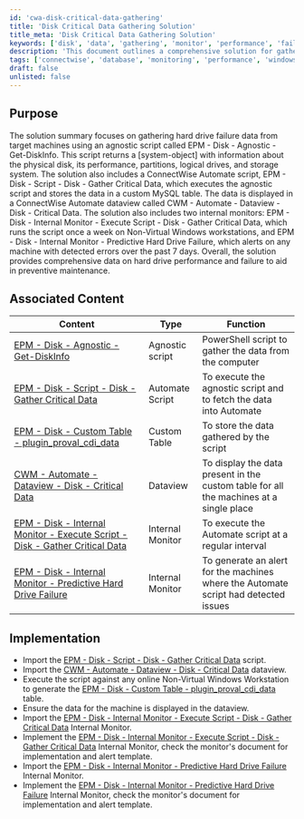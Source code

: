 ```yaml
---
id: 'cwa-disk-critical-data-gathering'
title: 'Disk Critical Data Gathering Solution'
title_meta: 'Disk Critical Data Gathering Solution'
keywords: ['disk', 'data', 'gathering', 'monitor', 'performance', 'failure']
description: 'This document outlines a comprehensive solution for gathering hard drive failure data from target machines using an agnostic script. It includes the execution of the script within ConnectWise Automate, storage of data in a MySQL table, and monitoring for predictive hard drive failures, ensuring preventive maintenance of disk performance.'
tags: ['connectwise', 'database', 'monitoring', 'performance', 'windows']
draft: false
unlisted: false
---
```

## Purpose

The solution summary focuses on gathering hard drive failure data from target machines using an agnostic script called EPM - Disk - Agnostic - Get-DiskInfo. This script returns a [system-object] with information about the physical disk, its performance, partitions, logical drives, and storage system. The solution also includes a ConnectWise Automate script, EPM - Disk - Script - Disk - Gather Critical Data, which executes the agnostic script and stores the data in a custom MySQL table. The data is displayed in a ConnectWise Automate dataview called CWM - Automate - Dataview - Disk - Critical Data. The solution also includes two internal monitors: EPM - Disk - Internal Monitor - Execute Script - Disk - Gather Critical Data, which runs the script once a week on Non-Virtual Windows workstations, and EPM - Disk - Internal Monitor - Predictive Hard Drive Failure, which alerts on any machine with detected errors over the past 7 days. Overall, the solution provides comprehensive data on hard drive performance and failure to aid in preventive maintenance.

## Associated Content

| Content                                                                 | Type            | Function                                                        |
|-------------------------------------------------------------------------|-----------------|-----------------------------------------------------------------|
| [EPM - Disk - Agnostic - Get-DiskInfo](https://proval.itglue.com/DOC-5078775-10677479) | Agnostic script | PowerShell script to gather the data from the computer         |
| [EPM - Disk - Script - Disk - Gather Critical Data](https://proval.itglue.com/DOC-5078775-10677468) | Automate Script  | To execute the agnostic script and to fetch the data into Automate |
| [EPM - Disk - Custom Table - plugin_proval_cdi_data](https://proval.itglue.com/DOC-5078775-9371714) | Custom Table    | To store the data gathered by the script                        |
| [CWM - Automate - Dataview - Disk - Critical Data](https://proval.itglue.com/DOC-5078775-9374639) | Dataview        | To display the data present in the custom table for all the machines at a single place |
| [EPM - Disk - Internal Monitor - Execute Script - Disk - Gather Critical Data](https://proval.itglue.com/DOC-5078775-12662477) | Internal Monitor | To execute the Automate script at a regular interval           |
| [EPM - Disk - Internal Monitor - Predictive Hard Drive Failure](https://proval.itglue.com/DOC-5078775-12662475) | Internal Monitor | To generate an alert for the machines where the Automate script had detected issues |

## Implementation

- Import the [EPM - Disk - Script - Disk - Gather Critical Data](https://proval.itglue.com/DOC-5078775-10677468) script.
- Import the [CWM - Automate - Dataview - Disk - Critical Data](https://proval.itglue.com/DOC-5078775-9374639) dataview.
- Execute the script against any online Non-Virtual Windows Workstation to generate the [EPM - Disk - Custom Table - plugin_proval_cdi_data](https://proval.itglue.com/DOC-5078775-9371714) table.
- Ensure the data for the machine is displayed in the dataview.
- Import the [EPM - Disk - Internal Monitor - Execute Script - Disk - Gather Critical Data](https://proval.itglue.com/DOC-5078775-12662477) Internal Monitor.
- Implement the [EPM - Disk - Internal Monitor - Execute Script - Disk - Gather Critical Data](https://proval.itglue.com/DOC-5078775-12662477) Internal Monitor, check the monitor's document for implementation and alert template.
- Import the [EPM - Disk - Internal Monitor - Predictive Hard Drive Failure](https://proval.itglue.com/DOC-5078775-12662475) Internal Monitor.
- Implement the [EPM - Disk - Internal Monitor - Predictive Hard Drive Failure](https://proval.itglue.com/DOC-5078775-12662475) Internal Monitor, check the monitor's document for implementation and alert template.




